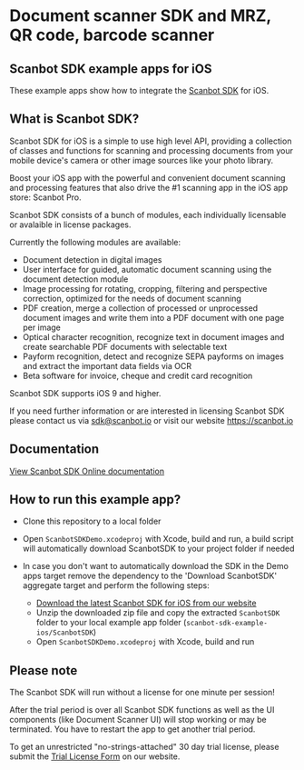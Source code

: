 # Document scanner SDK and MRZ, QR code, barcode scanner

## Scanbot SDK example apps for iOS

These example apps show how to integrate the [Scanbot SDK](https://scanbot.io) for iOS.


## What is Scanbot SDK?

Scanbot SDK for iOS is a simple to use high level API, providing a collection of classes and functions
for scanning and processing documents from your mobile device's camera or other image sources like your photo library.

Boost your iOS app with the powerful and convenient document scanning and processing features that also drive the #1
scanning app in the iOS app store: Scanbot Pro.

Scanbot SDK consists of a bunch of modules, each individually licensable or avalaible in license packages.

Currently the following modules are available:
- Document detection in digital images
- User interface for guided, automatic document scanning using the document detection module
- Image processing for rotating, cropping, filtering and perspective correction, optimized for the needs of document
scanning
- PDF creation, merge a collection of processed or unprocessed document images and write them into a PDF document with
one page per image
- Optical character recognition, recognize text in document images and create searchable PDF documents with
selectable text
- Payform recognition, detect and recognize SEPA payforms on images and extract the important data fields via OCR
- Beta software for invoice, cheque and credit card recognition

Scanbot SDK supports iOS 9 and higher.

If you need further information or are interested in licensing Scanbot SDK please contact us via sdk@scanbot.io
or visit our website https://scanbot.io



## Documentation

[View Scanbot SDK Online documentation](https://scanbotsdk.github.io/documentation/ios/)



## How to run this example app?

- Clone this repository to a local folder
- Open `ScanbotSDKDemo.xcodeproj` with Xcode, build and run, a build script will automatically download ScanbotSDK to your project folder if needed

- In case you don't want to automatically download the SDK in the Demo apps target remove the dependency to the 'Download ScanbotSDK' aggregate target and perform the following steps:
  * [Download the latest Scanbot SDK for iOS from our website](https://scanbot.io/en/sdk/documentation)
  * Unzip the downloaded zip file and copy the extracted `ScanbotSDK` folder to your local example app folder (`scanbot-sdk-example-ios/ScanbotSDK`)
  * Open `ScanbotSDKDemo.xcodeproj` with Xcode, build and run


## Please note

The Scanbot SDK will run without a license for one minute per session!

After the trial period is over all Scanbot SDK functions as well as the UI components (like Document Scanner UI) will stop working or may be terminated.
You have to restart the app to get another trial period.

To get an unrestricted "no-strings-attached" 30 day trial license, please submit the [Trial License Form](https://scanbot.io/en/sdk/demo/trial) on our website.
